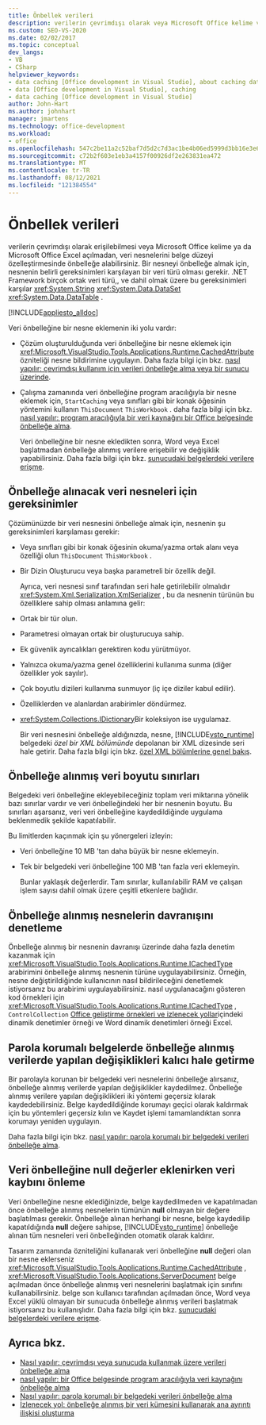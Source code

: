 ```yaml
---
title: Önbellek verileri
description: verilerin çevrimdışı olarak veya Microsoft Office kelime veya Excel açılmadan veya açmadan veri nesnelerini bir belge düzeyi özelleştirmesinde nasıl önbelleğe alabileceğinizi öğrenin.
ms.custom: SEO-VS-2020
ms.date: 02/02/2017
ms.topic: conceptual
dev_langs:
- VB
- CSharp
helpviewer_keywords:
- data caching [Office development in Visual Studio], about caching data
- data [Office development in Visual Studio], caching
- data caching [Office development in Visual Studio]
author: John-Hart
ms.author: johnhart
manager: jmartens
ms.technology: office-development
ms.workload:
- office
ms.openlocfilehash: 547c2be11a2c52baf7d5d2c7d3ac1be4b06ed5999d3bb16e3e626c37ba3eed9b
ms.sourcegitcommit: c72b2f603e1eb3a4157f00926df2e263831ea472
ms.translationtype: MT
ms.contentlocale: tr-TR
ms.lasthandoff: 08/12/2021
ms.locfileid: "121384554"
---
```

# <a name="cache-data"></a>Önbellek verileri
  verilerin çevrimdışı olarak erişilebilmesi veya Microsoft Office kelime ya da Microsoft Office Excel açılmadan, veri nesnelerini belge düzeyi özelleştirmesinde önbelleğe alabilirsiniz. Bir nesneyi önbelleğe almak için, nesnenin belirli gereksinimleri karşılayan bir veri türü olması gerekir. .NET Framework birçok ortak veri türü,, ve dahil olmak üzere bu gereksinimleri karşılar <xref:System.String> <xref:System.Data.DataSet> <xref:System.Data.DataTable> .

 [!INCLUDE[appliesto_alldoc](../vsto/includes/appliesto-alldoc-md.md)]

 Veri önbelleğine bir nesne eklemenin iki yolu vardır:

- Çözüm oluşturulduğunda veri önbelleğine bir nesne eklemek için <xref:Microsoft.VisualStudio.Tools.Applications.Runtime.CachedAttribute> özniteliği nesne bildirimine uygulayın. Daha fazla bilgi için bkz. [nasıl yapılır: çevrimdışı kullanım için verileri önbelleğe alma veya bir sunucu üzerinde](../vsto/how-to-cache-data-for-use-offline-or-on-a-server.md).

- Çalışma zamanında veri önbelleğine program aracılığıyla bir nesne eklemek için, `StartCaching` veya sınıfları gibi bir konak öğesinin yöntemini kullanın `ThisDocument` `ThisWorkbook` . daha fazla bilgi için bkz. [nasıl yapılır: program aracılığıyla bir veri kaynağını bir Office belgesinde önbelleğe alma](../vsto/how-to-programmatically-cache-a-data-source-in-an-office-document.md).

  Veri önbelleğine bir nesne ekledikten sonra, Word veya Excel başlatmadan önbelleğe alınmış verilere erişebilir ve değişiklik yapabilirsiniz. Daha fazla bilgi için bkz. [sunucudaki belgelerdeki verilere erişme](../vsto/accessing-data-in-documents-on-the-server.md).

## <a name="requirements-for-data-objects-to-be-cached"></a>Önbelleğe alınacak veri nesneleri için gereksinimler
 Çözümünüzde bir veri nesnesini önbelleğe almak için, nesnenin şu gereksinimleri karşılaması gerekir:

- Veya sınıfları gibi bir konak öğesinin okuma/yazma ortak alanı veya özelliği olun `ThisDocument` `ThisWorkbook` .

- Bir Dizin Oluşturucu veya başka parametreli bir özellik değil.

  Ayrıca, veri nesnesi sınıf tarafından seri hale getirilebilir olmalıdır <xref:System.Xml.Serialization.XmlSerializer> , bu da nesnenin türünün bu özelliklere sahip olması anlamına gelir:

- Ortak bir tür olun.

- Parametresi olmayan ortak bir oluşturucuya sahip.

- Ek güvenlik ayrıcalıkları gerektiren kodu yürütmüyor.

- Yalnızca okuma/yazma genel özelliklerini kullanıma sunma (diğer özellikler yok sayılır).

- Çok boyutlu dizileri kullanıma sunmuyor (iç içe diziler kabul edilir).

- Özelliklerden ve alanlardan arabirimler döndürmez.

- <xref:System.Collections.IDictionary>Bir koleksiyon ise uygulamaz.

  Bir veri nesnesini önbelleğe aldığınızda, nesne, [!INCLUDE[vsto_runtime](../vsto/includes/vsto-runtime-md.md)] belgedeki *özel bir XML bölümünde* depolanan bir XML dizesinde seri hale getirir. Daha fazla bilgi için bkz. [özel XML bölümlerine genel bakış](../vsto/custom-xml-parts-overview.md).

## <a name="cached-data-size-limits"></a>Önbelleğe alınmış veri boyutu sınırları
 Belgedeki veri önbelleğine ekleyebileceğiniz toplam veri miktarına yönelik bazı sınırlar vardır ve veri önbelleğindeki her bir nesnenin boyutu. Bu sınırları aşarsanız, veri veri önbelleğine kaydedildiğinde uygulama beklenmedik şekilde kapatılabilir.

 Bu limitlerden kaçınmak için şu yönergeleri izleyin:

- Veri önbelleğine 10 MB 'tan daha büyük bir nesne eklemeyin.

- Tek bir belgedeki veri önbelleğine 100 MB 'tan fazla veri eklemeyin.

  Bunlar yaklaşık değerlerdir. Tam sınırlar, kullanılabilir RAM ve çalışan işlem sayısı dahil olmak üzere çeşitli etkenlere bağlıdır.

## <a name="control-the-behavior-of-cached-objects"></a>Önbelleğe alınmış nesnelerin davranışını denetleme
 Önbelleğe alınmış bir nesnenin davranışı üzerinde daha fazla denetim kazanmak için <xref:Microsoft.VisualStudio.Tools.Applications.Runtime.ICachedType> arabirimini önbelleğe alınmış nesnenin türüne uygulayabilirsiniz. Örneğin, nesne değiştirildiğinde kullanıcının nasıl bildirileceğini denetlemek istiyorsanız bu arabirimi uygulayabilirsiniz. nasıl uygulanacağını gösteren kod örnekleri için <xref:Microsoft.VisualStudio.Tools.Applications.Runtime.ICachedType> , `ControlCollection` [Office geliştirme örnekleri ve izlenecek yollar](../vsto/office-development-samples-and-walkthroughs.md)içindeki dinamik denetimler örneği ve Word dinamik denetimleri örneği Excel.

## <a name="persist-changes-to-cached-data-in-password-protected-documents"></a>Parola korumalı belgelerde önbelleğe alınmış verilerde yapılan değişiklikleri kalıcı hale getirme
 Bir parolayla korunan bir belgedeki veri nesnelerini önbelleğe alırsanız, önbelleğe alınmış verilerde yapılan değişiklikler kaydedilmez. Önbelleğe alınmış verilere yapılan değişiklikleri iki yöntemi geçersiz kılarak kaydedebilirsiniz. Belge kaydedildiğinde korumayı geçici olarak kaldırmak için bu yöntemleri geçersiz kılın ve Kaydet işlemi tamamlandıktan sonra korumayı yeniden uygulayın.

 Daha fazla bilgi için bkz. [nasıl yapılır: parola korumalı bir belgedeki verileri önbelleğe alma](../vsto/how-to-cache-data-in-a-password-protected-document.md).

## <a name="prevent-data-loss-when-adding-null-values-to-the-data-cache"></a>Veri önbelleğine null değerler eklenirken veri kaybını önleme
 Veri önbelleğine nesne eklediğinizde, belge kaydedilmeden ve kapatılmadan önce önbelleğe alınmış nesnelerin tümünün **null** olmayan bir değere başlatılması gerekir. Önbelleğe alınan herhangi bir nesne, belge kaydedilip kapatıldığında **null** değere sahipse, [!INCLUDE[vsto_runtime](../vsto/includes/vsto-runtime-md.md)] önbelleğe alınan tüm nesneleri veri önbelleğinden otomatik olarak kaldırır.

 Tasarım zamanında özniteliğini kullanarak veri önbelleğine **null** değeri olan bir nesne eklerseniz <xref:Microsoft.VisualStudio.Tools.Applications.Runtime.CachedAttribute> , <xref:Microsoft.VisualStudio.Tools.Applications.ServerDocument> belge açılmadan önce önbelleğe alınmış veri nesnelerini başlatmak için sınıfını kullanabilirsiniz. belge son kullanıcı tarafından açılmadan önce, Word veya Excel yüklü olmayan bir sunucuda önbelleğe alınmış verileri başlatmak istiyorsanız bu kullanışlıdır. Daha fazla bilgi için bkz. [sunucudaki belgelerdeki verilere erişme](../vsto/accessing-data-in-documents-on-the-server.md).

## <a name="see-also"></a>Ayrıca bkz.
- [Nasıl yapılır: çevrimdışı veya sunucuda kullanmak üzere verileri önbelleğe alma](../vsto/how-to-cache-data-for-use-offline-or-on-a-server.md)
- [nasıl yapılır: bir Office belgesinde program aracılığıyla veri kaynağını önbelleğe alma](../vsto/how-to-programmatically-cache-a-data-source-in-an-office-document.md)
- [Nasıl yapılır: parola korumalı bir belgedeki verileri önbelleğe alma](../vsto/how-to-cache-data-in-a-password-protected-document.md)
- [İzlenecek yol: önbelleğe alınmış bir veri kümesini kullanarak ana ayrıntı ilişkisi oluşturma](../vsto/walkthrough-creating-a-master-detail-relation-using-a-cached-dataset.md)
